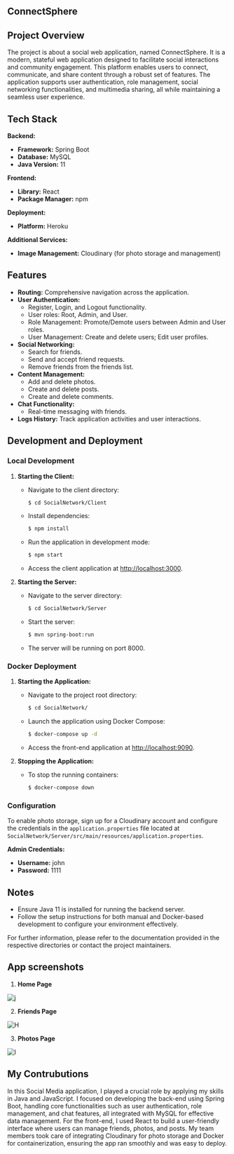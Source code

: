 ## ConnectSphere

## Project Overview

The project is about a social web application, named ConnectSphere. It is a modern, stateful web application designed to facilitate social interactions and community engagement. This platform enables users to connect, communicate, and share content through a robust set of features. The application supports user authentication, role management, social networking functionalities, and multimedia sharing, all while maintaining a seamless user experience.

## Tech Stack

**Backend:**
- **Framework:** Spring Boot
- **Database:** MySQL
- **Java Version:** 11

**Frontend:**
- **Library:** React
- **Package Manager:** npm

**Deployment:**
- **Platform:** Heroku

**Additional Services:**
- **Image Management:** Cloudinary (for photo storage and management)

## Features

- **Routing:** Comprehensive navigation across the application.
- **User Authentication:**
  - Register, Login, and Logout functionality.
  - User roles: Root, Admin, and User.
  - Role Management: Promote/Demote users between Admin and User roles.
  - User Management: Create and delete users; Edit user profiles.
- **Social Networking:**
  - Search for friends.
  - Send and accept friend requests.
  - Remove friends from the friends list.
- **Content Management:**
  - Add and delete photos.
  - Create and delete posts.
  - Create and delete comments.
- **Chat Functionality:**
  - Real-time messaging with friends.
- **Logs History:** Track application activities and user interactions.

## Development and Deployment

### Local Development

1. **Starting the Client:**

   - Navigate to the client directory:
     ```bash
     $ cd SocialNetwork/Client
     ```
   - Install dependencies:
     ```bash
     $ npm install
     ```
   - Run the application in development mode:
     ```bash
     $ npm start
     ```
   - Access the client application at [http://localhost:3000](http://localhost:3000).

2. **Starting the Server:**

   - Navigate to the server directory:
     ```bash
     $ cd SocialNetwork/Server
     ```
   - Start the server:
     ```bash
     $ mvn spring-boot:run
     ```
   - The server will be running on port 8000.

### Docker Deployment

1. **Starting the Application:**

   - Navigate to the project root directory:
     ```bash
     $ cd SocialNetwork/
     ```
   - Launch the application using Docker Compose:
     ```bash
     $ docker-compose up -d
     ```
   - Access the front-end application at [http://localhost:9090](http://localhost:9090).

2. **Stopping the Application:**

   - To stop the running containers:
     ```bash
     $ docker-compose down
     ```

### Configuration

To enable photo storage, sign up for a Cloudinary account and configure the credentials in the `application.properties` file located at `SocialNetwork/Server/src/main/resources/application.properties`.

**Admin Credentials:**
- **Username:** john
- **Password:** 1111

## Notes

- Ensure Java 11 is installed for running the backend server.
- Follow the setup instructions for both manual and Docker-based development to configure your environment effectively.

For further information, please refer to the documentation provided in the respective directories or contact the project maintainers.

## App screenshots

1. **Home Page**

 ![j](https://github.com/user-attachments/assets/521396e1-0087-4d9b-9269-96e12cc065a1)


2. **Friends Page**

![H](https://github.com/user-attachments/assets/ebc18212-b0fc-49b3-9c6f-a542811db447)

3. **Photos Page**

![I](https://github.com/user-attachments/assets/90f01ecf-1210-42dd-ad99-9c88c97da79c)

 ## My Contrubutions

In this Social Media application, I played a crucial role by applying my skills in Java and JavaScript. I focused on developing the back-end using Spring Boot, handling core functionalities such as user authentication, role management, and chat features, all integrated with MySQL for effective data management. For the front-end, I used React to build a user-friendly interface where users can manage friends, photos, and posts. My team members took care of integrating Cloudinary for photo storage and Docker for containerization, ensuring the app ran smoothly and was easy to deploy.
